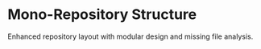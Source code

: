 # Mono-Repository Structure

Enhanced repository layout with modular design and missing file analysis.